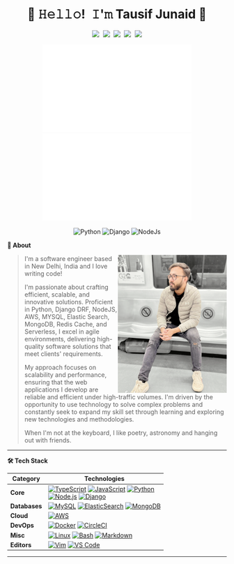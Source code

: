 <!--
**tausiftj/tausiftj** is a ✨ _special_ ✨ repository because its `README.md` (this file) appears on your GitHub profile.

Here are some ideas to get you started:

- 🔭 I’m currently working on ...
- 🌱 I’m currently learning ...
- 👯 I’m looking to collaborate on ...
- 🤔 I’m looking for help with ...
- 💬 Ask me about ...
- 📫 How to reach me: ...
- 😄 Pronouns: ...
- ⚡ Fun fact: ...
-->

<h1 align="center">👋 𝙷𝚎𝚕𝚕𝚘! 𝙸'𝚖 Tausif Junaid 🐍</h1>

<!-- <div align="center">

[![](https://img.shields.io/badge/telegram-D14836?color=2CA5E0&style=for-the-badge&logo=telegram&logoColor=white)](https://t.me/tausiftj)
[![](https://img.shields.io/badge/twitter-%231DA1F2.svg?&style=for-the-badge&logo=twitter&logoColor=white)](https://twitter.com/tausifjunaid)

</div>
 -->
<!-- <p align="center">
  <img height="200" src="https://github-readme-stats.vercel.app/api?username=tausiftj&show_icons=true&theme=cobalt&count_private=true" />
  <img height="200" src="https://github-readme-stats.vercel.app/api/top-langs/?username=tausiftj&show_icons=true&theme=cobalt" />
</p> -->

<p align="center">
   <kbd>
  <a href="https://twitter.com/tausifjunaid" title="Twitter - @tausifjunaid"><img src="https://img.shields.io/badge/-@tausifjunaid-00acee?style=flat&logo=Twitter&logoColor=white" /></a>
  <a href="https://stackoverflow.com/users/14483802/tausif-junaid" title="StackOverflow - Tausif Junaid"><img src="https://img.shields.io/badge/-TausifJunaid-f48225?style=flat&logo=Stackoverflow&logoColor=white" /></a>
  <a href="https://www.linkedin.com/in/tausiftj" title="LinkedIn - Tausif Junaid"><img src="https://img.shields.io/badge/-tausiftj-0072b1?style=flat&logo=Linkedin&logoColor=white" /></a>
  <a href="https://github.com/tausiftj" title="GitHub - @tausiftj"><img src="https://img.shields.io/badge/-TausifTJ-3a3a3a?style=flat&logo=GitHub&logoColor=white" /></a>
  <a href="https://github.com/tausiftj" title="HackerRank - tausiftj"><img src="https://img.shields.io/badge/-tausiftj-000000?style=flat&logo=HackerRank" /></a>
  </kbd>
</p>

<p align="center">
  <img height="200" src="https://raw.githubusercontent.com/tausiftj/tausiftj/master/assets/overview.svg#gh-dark-mode-only" />
  <img height="200" src="https://raw.githubusercontent.com/tausiftj/tausiftj/master/assets/languages.svg#gh-dark-mode-only" />
</p>

<div align="center">
  
![Python](https://img.shields.io/badge/-Python-%233776ab?logo=python&style=for-the-badge&logoColor=white)
![Django](https://img.shields.io/badge/-Django-%23092E20?logo=django&style=for-the-badge&logoColor=white)
![NodeJs](https://img.shields.io/badge/-NodeJs-%23eeeeee?logo=nodejs&style=for-the-badge&logoColor=black)

</div>
   
<!-- About Section -->
  <summary><b>👤 About</b></summary>
    <p>
      <img align="right" width="250" src="https://github.com/tausiftj/tausiftj/raw/main/assets/tausiftj-profile-pic.png" alt="Tausif Junaid" />
      
<blockquote>
  
I'm a software engineer based in New Delhi, India and I love writing code!

I'm passionate about crafting efficient, scalable, and innovative solutions. Proficient in Python, Django DRF, NodeJS, AWS, MYSQL, Elastic Search, MongoDB, Redis Cache, and Serverless, I excel in agile environments, delivering high-quality software solutions that meet clients' requirements.

My approach focuses on scalability and performance, ensuring that the web applications I develop are reliable and efficient under high-traffic volumes. I'm driven by the opportunity to use technology to solve complex problems and constantly seek to expand my skill set through learning and exploring new technologies and methodologies.

When I'm not at the keyboard, I like poetry, astronomy and hanging out with friends.

</blockquote>
    
----
  
 </p>

<!-- Tech Stack -->  
  <summary><b>🛠️ Tech Stack</b></summary>
    <p>

| **Category** | **Technologies** |
| - | - |
**Core** | [![TypeScript](https://img.shields.io/static/v1?label=&message=TypeScript&color=3178C6&logo=typescript&logoColor=FFFFFF)](https://www.typescriptlang.org/) [![JavaScript](https://img.shields.io/static/v1?label=&message=JavaScript&color=F7DF1E&logo=javascript&logoColor=FFFFFF)](https://www.javascript.com/) [![Python](https://img.shields.io/static/v1?label=&message=Python&color=3C78A9&logo=python&logoColor=FFFFFF)](https://www.python.org/)<br>[![Node.js](https://img.shields.io/static/v1?label=&message=Node.js&color=339933&logo=nodedotjs&logoColor=FFFFFF)](https://nodejs.org/) [![Django](https://img.shields.io/static/v1?label=&message=Django&color=092e20&logo=django)](https://www.djangoproject.com/)
 **Databases** | [![MySQL](https://img.shields.io/static/v1?label=&message=MySQL&logo=mysql&color=3C78A9&logoColor=F29111)](https://www.mysql.org/) [![ElasticSearch](https://img.shields.io/static/v1?label=&message=ElasticSearch&color=F7DF1E&logo=elasticsearch&logoColor=FFFFFF)](https://www.elastic.co/) [![MongoDB](https://img.shields.io/static/v1?label=&message=MongoDB&logo=mongodb&color=3FA037&logoColor=E8E7D5)](https://www.mongodb.org/)
**Cloud** | [![AWS](https://img.shields.io/static/v1?label=&message=AmazonWebServices&color=000000&logo=AmazonAWS&logoColor=ffffff)](https://aws.amazon.com/)
**DevOps** | [![Docker](https://img.shields.io/static/v1?label=&message=Docker&color=2496ED&logo=docker&logoColor=FFFFFF)](https://docker.com/) [![CircleCI](https://img.shields.io/static/v1?label=&message=CircleCI&color=343434&logo=circleci&logoColor=FFFFFF)](https://circleci.com/)
**Misc** | [![Linux](https://img.shields.io/static/v1?label=&message=Linux&color=FCC624&logo=linux&logoColor=FFFFFF)](https://www.linux.org/) [![Bash](https://img.shields.io/static/v1?label=&message=Bash&color=4EAA25&logo=gnubash&logoColor=FFFFFF)](https://www.gnu.org/software/bash/) [![Markdown](https://img.shields.io/static/v1?label=&message=Markdown&color=000000&logo=markdown&logoColor=FFFFFF)](https://en.wikipedia.org/wiki/Markdown)
**Editors** | [![Vim](https://img.shields.io/static/v1?label=&message=Vim&color=019733&logo=vim&logoColor=FFFFFF)](https://www.vim.org/) [![VS Code](https://img.shields.io/static/v1?label=&message=VS%20Code&color=9013FE&logo=visualstudiocode&logoColor=FFFFFF)](https://code.visualstudio.com/)

----
 </p>
 
